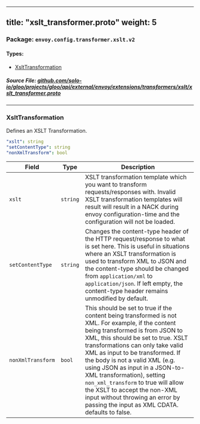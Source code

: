 
---
title: "xslt_transformer.proto"
weight: 5
---

<!-- Code generated by solo-kit. DO NOT EDIT. -->


### Package: `envoy.config.transformer.xslt.v2` 
#### Types:


- [XsltTransformation](#xslttransformation)
  



##### Source File: [github.com/solo-io/gloo/projects/gloo/api/external/envoy/extensions/transformers/xslt/xslt_transformer.proto](https://github.com/solo-io/gloo/blob/master/projects/gloo/api/external/envoy/extensions/transformers/xslt/xslt_transformer.proto)





---
### XsltTransformation

 
Defines an XSLT Transformation.

```yaml
"xslt": string
"setContentType": string
"nonXmlTransform": bool

```

| Field | Type | Description |
| ----- | ---- | ----------- | 
| `xslt` | `string` | XSLT transformation template which you want to transform requests/responses with. Invalid XSLT transformation templates will result will result in a NACK during envoy configuration-time and the configuration will not be loaded. |
| `setContentType` | `string` | Changes the content-type header of the HTTP request/response to what is set here. This is useful in situations where an XSLT transformation is used to transform XML to JSON and the content-type should be changed from `application/xml` to `application/json`. If left empty, the content-type header remains unmodified by default. |
| `nonXmlTransform` | `bool` | This should be set to true if the content being transformed is not XML. For example, if the content being transformed is from JSON to XML, this should be set to true. XSLT transformations can only take valid XML as input to be transformed. If the body is not a valid XML (e.g. using JSON as input in a JSON-to-XML transformation), setting `non_xml_transform` to true will allow the XSLT to accept the non-XML input without throwing an error by passing the input as XML CDATA. defaults to false. |





<!-- Start of HubSpot Embed Code -->
<script type="text/javascript" id="hs-script-loader" async defer src="//js.hs-scripts.com/5130874.js"></script>
<!-- End of HubSpot Embed Code -->
